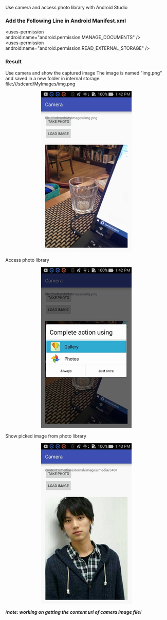 Use camera and access photo library with Android Studio

### Add the Following Line in Android Manifest.xml
\<uses-permission android:name="android.permission.MANAGE_DOCUMENTS" />\
\<uses-permission android:name="android.permission.READ_EXTERNAL_STORAGE" />

### Result
Use camera and show the captured image
The image is named "img.png" and saved in a new folder in internal storage: file:///sdcard/MyImages/img.png
<p align="center"/>
<img src="pic/cameraImgShow.jpg" height="500" />

Access photo library
<p align="center"/>
<img src="pic/libAccess.jpg" height="500" />

Show picked image from photo library
<p align="center"/>
<img src="pic/libImgShow.jpg" height="500" />

/***note: working on getting the content uri of camera image file***/
